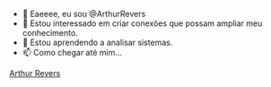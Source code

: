 - 👋 Eaeeee, eu sou @ArthurRevers
- 👀 Estou interessado em criar conexões que possam ampliar meu conhecimento.
- 🌱 Estou aprendendo a analisar sistemas.
- 📫 Como chegar até mim...
<div class="badge-base LI-profile-badge" data-locale="pt_BR" data-size="large" data-theme="dark" data-type="VERTICAL" data-vanity="arthur-revers-11b7781a2" data-version="v1"><a class="badge-base__link LI-simple-link" href="https://br.linkedin.com/in/arthur-revers-11b7781a2?trk=profile-badge">Arthur Revers</a></div>
